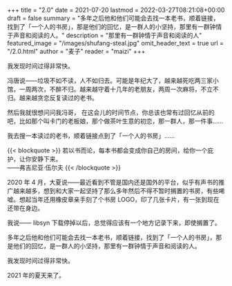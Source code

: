 +++
title = "2.0"
date = 2021-07-20
lastmod = 2022-03-27T08:21:08+00:00
draft = false
summary = "多年之后他和他们可能会去找一本老书，顺着链接，找到了「一个人的书房」，那是他们的回忆，是一群人的小坚持，那里有一群钟情于声音和阅读的人。"
description = "那里有一群钟情于声音和阅读的人"
featured_image = "/images/shufang-steal.jpg"
omit_header_text = true
url = "/2.0.html"
author = "麦子"
reader = "maizi"
+++

我发现时间过得非常快。

冯唐说——垃圾不如不读，人不如归去。可能是年纪大了，越来越死吃两三家小馆，一周两次，不醉不归。越来越守着十几年的老朋友，两周一次麻将，不立不归。越来越贪恋反复读过的老书。

然后我就很想问问我冯哥， 在这会儿的时间节点，你总该也常有过回忆从前的吧，比如那个叫卡门的老板娘，那个做茶叶生意的初恋，那一群人，那一件事……

我去搜一本读过的老书，顺着链接点到了「一个人的书房」……

{{< blockquote >}}
若以书而论，每本书都会变成你自己的房间，给你一个庇护，让你安静下来。  
——弗吉尼亚·伍尔夫
{{< /blockquote >}}

2020 年 4 月，大夏说——最近看到不管是国内还是国外的平台，似乎有声书的推广越来越多，想到和大家一起坚持了那么多年然后不得不暂时搁置的书房，有些唏嘘。想起当年还用橡皮章亲手刻了个书房 LOGO，印了几张卡片，有一张到现在还带在身边。

我说—— libsyn 下载停掉以后，总觉得应该有一个地方记录下来，即使搁置了。

多年之后他和他们可能会去找一本老书，顺着链接，找到了「一个人的书房」，那是他们的回忆，是一群人的小坚持，那里有一群钟情于声音和阅读的人。

我发现时间过得非常快。

2021 年的夏天来了。